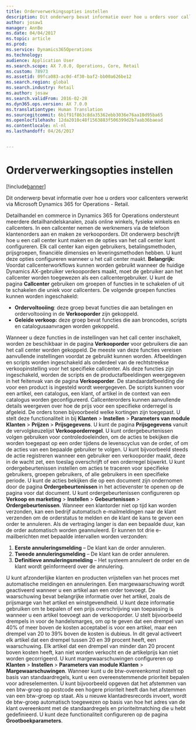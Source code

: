 ```yaml
---
title: Orderverwerkingsopties instellen
description: Dit onderwerp bevat informatie over hoe u orders voor callcenters verwerkt via Microsoft Dynamics 365 for Operations - Retail.
author: josaw1
manager: AnnBe
ms.date: 04/04/2017
ms.topic: article
ms.prod: 
ms.service: Dynamics365Operations
ms.technology: 
audience: Application User
ms.search.scope: AX 7.0.0, Operations, Core, Retail
ms.custom: 78973
ms.assetid: 09fca083-ac0d-4f30-baf2-bb00a626be12
ms.search.region: global
ms.search.industry: Retail
ms.author: josaw
ms.search.validFrom: 2016-02-28
ms.dyn365.ops.version: AX 7.0.0
ms.translationtype: Human Translation
ms.sourcegitcommit: 6b1f91f863c8da35362ebb3036e76aa10d95ba65
ms.openlocfilehash: 12da2010c48f1563883f506399d2b7aab36baead
ms.contentlocale: nl-nl
ms.lasthandoff: 04/26/2017


---
```


# <a name="set-up-order-processing-options"></a>Orderverwerkingsopties instellen

[!include[banner](includes/banner.md)]


Dit onderwerp bevat informatie over hoe u orders voor callcenters verwerkt via Microsoft Dynamics 365 for Operations - Retail. 

Detailhandel en commerce in Dynamics 365 for Operations ondersteunt meerdere detailhandelskanalen, zoals online winkels, fysieke winkels en callcenters. In een callcenter nemen de werknemers via de telefoon klantenorders aan en maken ze verkooporders. Dit onderwerp beschrijft hoe u een call center kunt maken en de opties van het call center kunt configureren. Elk call center kan eigen gebruikers, betalingsmethoden, prijsgroepen, financiële dimensies en leveringsmethoden hebben. U kunt deze opties configureren wanneer u het call center maakt. **Belangrijk:** Voordat callcenterworkflows kunnen worden gebruikt wanneer de huidige Dynamics AX-gebruiker verkooporders maakt, moet de gebruiker aan het callcenter worden toegewezen als een callcentergebruiker. U kunt de pagina **Callcenter** gebruiken om groepen of functies in te schakelen of uit te schakelen die uniek voor callcenters. De volgende groepen functies kunnen worden ingeschakeld:

-   **Ordervoltooiing**: deze groep bevat functies die aan betalingen en ordervoltooiing in de **Verkooporder** zijn gekoppeld.
-   **Geleide verkoop:** deze groep bevat functies die aan broncodes, scripts en catalogusaanvragen worden gekoppeld.

Wanneer u deze functies in de instellingen van het call center inschakelt, worden ze beschikbaar in de pagina **Verkooporder** voor gebruikers die aan het call center worden gekoppeld. De meeste van deze functies vereisen aanvullende instellingen voordat ze gebruikt kunnen worden. Afbeeldingen en scripts worden ingeschakeld als onderdeel van de rechtstreekse verkoopinstelling voor het specifieke callcenter. Als deze functies zijn ingeschakeld, worden de scripts en de productafbeeldingen weergegeven in het feitenvak van de pagina **Verkooporder**. De standaardafbeelding die voor een product is ingesteld wordt weergegeven. De scripts kunnen voor een artikel, een catalogus, een klant, of artikel in de context van een catalogus worden geconfigureerd. Callcenterorders kunnen aanvullende details weergeven over hoe de prijs voor een specifieke orderregel is afgeleid. De orders tonen bijvoorbeeld welke kortingen zijn toegepast. U stelt deze functionaliteit in bij **Klanten** &gt; **Instellen** &gt; **Parameters van module Klanten** &gt; **Prijzen** &gt; **Prijsgegevens**. U kunt de pagina **Prijsgegevens** vanuit de vervolgkeuzelijst **Verkooporderregel**. U kunt ordergebeurtenissen volgen gebruiken voor controledoeleinden, om de acties te bekijken die worden toegepast op een order tijdens de levenscyclus van de order, of om de acties van een bepaalde gebruiker te volgen. U kunt bijvoorbeeld steeds de actie registreren wanneer een gebruiker een verkooporder maakt, deze in de wacht zet, een toeslag overschrijft of een orderregel bijwerkt. U kunt ordergebeurtenissen instellen om acties te traceren voor specifieke gebruikers, groepen gebruikers, of alle gebruikers in een specifieke periode. U kunt de acties bekijken die op een document zijn ondernomen door de pagina **Ordergebeurtenissen** in het actievenster te openen op de pagina voor dat document. U kunt ordergebeurtenissen configureren op **Verkoop en marketing** &gt; **Instellen** &gt; **Gebeurtenissen** &gt; **Ordergebeurtenissen**. Wanneer een klantorder niet op tijd kan worden verzonden, kan een bedrijf automatisch e-mailmeldingen naar de klant verzenden om de orderstatus te melden en de klant de kans te geven een order te annuleren. Als de vertraging langer is dan een bepaalde duur, kan de order automatisch worden geannuleerd. Er kunnen tot drie e-mailberichten met bepaalde intervallen worden verzonden:

1.  **Eerste annuleringsmelding** – De klant kan de order annuleren.
2.  **Tweede annuleringsmelding** – De klant kan de order annuleren.
3.  **Definitieve annuleringsmelding** – Het systeem annuleert de order en de klant wordt geïnformeerd over de annulering.

U kunt afzonderlijke klanten en producten vrijstellen van het proces met automatische meldingen en annuleringen. Een margewaarschuwing wordt geactiveerd wanneer u een artikel aan een order toevoegt. De waarschuwing bevat belangrijke informatie over het artikel, zoals de prijsmarge van het artikel en winstgevendheid. U kunt deze informatie gebruiken om te bepalen of een prijs overschrijving van toepassing is wanneer u een artikel toevoegt aan de verkooporder. U stelt bijvoorbeeld drempels in voor de handelsmarges, om op te geven dat een drempel van 40% of meer boven de kosten acceptabel is voor een artikel, maar een drempel van 20 to 39% boven de kosten is dubieus. In dit geval activeert elk artikel dat een drempel tussen 20 en 39 procent heeft, een waarschuwing. Elk artikel dat een drempel van minder dan 20 procent boven kosten heeft, kan niet worden verkocht en de artikelprijs kan niet worden gecorrigeerd. U kunt margewaarschuwingen configureren op **Klanten** &gt; **Instellen** &gt; **Parameters van module Klanten** &gt; **Margewaarschuwingen**. Wanneer kunt u de btw-overeenkomst instelt op basis van standaardregels, kunt u een overeenstemmende prioriteit bepalen voor adreselementen. U kunt bijvoorbeeld opgeven dat het afstemmen van een btw-groep op postcode een hogere prioriteit heeft dan het afstemmen van een btw-groep op staat. Als u nieuwe klantadresrecords invoert, wordt de btw-groep automatisch toegewezen op basis van hoe het adres van de klant overeenkomt met de standaardregels en prioriteitmatching die u hebt gedefinieerd. U kunt deze functionaliteit configureren op de pagina **Grootboekparameters**.




